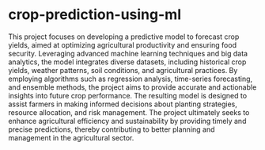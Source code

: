 # crop-prediction-using-ml


This project focuses on developing a predictive model to forecast crop yields, aimed at optimizing agricultural productivity and ensuring food security. Leveraging advanced machine learning techniques and big data analytics, the model integrates diverse datasets, including historical crop yields, weather patterns, soil conditions, and agricultural practices. By employing algorithms such as regression analysis, time-series forecasting, and ensemble methods, the project aims to provide accurate and actionable insights into future crop performance. The resulting model is designed to assist farmers in making informed decisions about planting strategies, resource allocation, and risk management. The project ultimately seeks to enhance agricultural efficiency and sustainability by providing timely and precise predictions, thereby contributing to better planning and management in the agricultural sector. 

